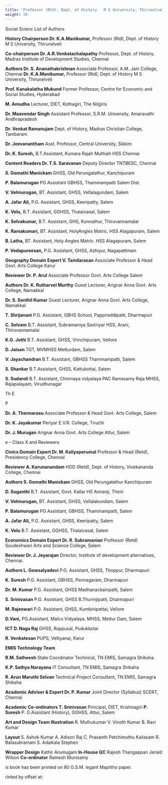 ```yaml
---
title: 'Professor (Rtd), Dept. of History   M S University, Thirunelveli Co-chairperson  Dr. A.R.Venkatachalapathy  Professor, Dept. of History,   Madras Institute of Development  Studies, Chennai Authors Dr. S. Ananathakrishnan  Associate Professor,  A.M. Jain College, Chennai Geography Domain Expert V. Tamilarasan  Dr. K. Jayakumar  Periyar E.V.R. College, Tiruchi Dr. J. Murugan  Arignar Anna Govt. Arts College  Attur, Salem'
weight: 30
---
```


  

Social Scienc List of Authors

**History Chairperson Dr. K.A.Manikumar,** Professor (Rtd), Dept. of History M S University, Thirunelveli

**Co-chairperson Dr. A.R.Venkatachalapathy** Professor, Dept. of History, Madras Institute of Development Studies, Chennai

**Authors Dr. S. Ananathakrishnan** Associate Professor, A.M. Jain College, Chennai **Dr. K.A.Manikumar,** Professor (Rtd), Dept. of History M S University, Thirunelveli

**Prof. Kanakalatha Mukund** Former Professor, Centre for Economic and Social Studies, Hyderabad

**M. Amudha** Lecturer, DIET, Kothagiri, The Nilgiris

**Dr. Maavendar Singh** Assistant Professor, S.R.M. University, Amaravathi Andhrapradesh

**Dr. Venkat Ramanujam** Dept. of History, Madras Christian College, Tambaram

**Dr. Jeevanantham** Asst. Professor, Central University, Sikkim

**Dr. K. Suresh,** B.T.Assistant, Kumara Rajah Muthiah HSS Chennai

**Content Readers Dr. T.S. Saravanan** Deputy Director TNTBESC, Chennai

**S. Gomathi Manickam** GHSS, Old Perungalathur, Kanchipuram

**P. Balamurugan** PG Assistant GBHSS, Thammampatti Salem Dist.

**V. Velmurugan,** BT. Assistant, GHSS, Vellalagundam, Salem

**A. Jafar Ali,** P.G. Assistant, GHSS, Keeripatty, Salem

**K. Velu,** B.T. Assistant, GGHSS, Thalaivasal, Salem

**K. Selvakumar,** B.T. Assistant, GHS, Kunnathur, Thiruvannamalai

**K. Ramakumari,** BT. Assistant, HolyAngles Matric. HSS Alagapuram, Salem

**B. Latha,** BT. Assistant, Holy Angles Matric. HSS Alagapuram, Salem

**P. Vedapureesan,** P.G. Assistant, GHSS, Azhiyur, Nagapattinam

**Geography Domain Expert V. Tamilarasan** Associate Professor & Head Govt. Arts College Karur

**Reviewer Dr. P. Arul** Associate Professor Govt. Arts College Salem

**Authors Dr. K. Rutharvel Murthy** Guest Lecturer, Arignar Anna Govt. Arts College, Namakkal

**Dr. S. Senthil Kumar** Guest Lecturer, Arignar Anna Govt. Arts College, Namakkal

**T. Shrijanani** P.G. Assistant, GBHS School, Pappireddipatti, Dharmapuri

**C. Selvam** B.T. Assistant, Subramaniya Sastriyar HSS, Arani, Thiruvannamalai

**K.G. Jothi** B.T. Assistant, GHSS, Vrinchipuram, Vellore

**D. Jaisan** TGT, MVMHSS Metturdam, Salem

**V. Jayachandran** B.T. Assistant, GBHSS Thammampatti, Salem

**S. Shankar** B.T.Assistant, GHSS, Kattukottai, Salem

**S. Sudaroli** B.T. Assistant, Chinmaya vidyalaya PAC Ramasamy Raja MHSS, Rajapalayam, Virudhunagar

Th E

P

**Dr. A. Thennarasu** Associate Professor & Head Govt. Arts College, Salem

**Dr. K. Jayakumar** Periyar E.V.R. College, Tiruchi

**Dr. J. Murugan** Arignar Anna Govt. Arts College Attur, Salem  

e – Class X and Reviewers

**Civics Domain Expert Dr. M. Kaliyaperumal** Professor & Head (Retd), Presidency College, Chennai

**Reviewer A. Karunanandam** HOD (Retd), Dept. of History, Vivekananda College, Chennai

**Authors S. Gomathi Manickam** GHSS, Old Perungalathur Kanchipuram

**D. Suganthi** B.T. Assistant, Govt. Kallar HS Annanji, Theni

**V. Velmurugan,** BT. Assistant, GHSS, Vellalakundam, Salem

**P. Balamurugan** PG Assistant, GBHSS, Thammampatti, Salem

**A. Jafar Ali,** P.G. Assistant, GHSS, Keeripatty, Salem

**K. Velu** B.T. Assistant, GGHSS, Thalaivasal, Salem

**Economics Domain Expert Dr. R. Subramanian** Professor (Retd) Soudeshwari Arts and Science College, Salem

**Reviewer Dr. J. Jeyarajan** Director, Institute of development alternatives, Chennai.

**Authors L. Gowsalyadevi** P.G. Assistant, GHSS, Thoppur, Dharmapuri

**K. Suresh** P.G. Assistant, GBHSS, Pennagaram, Dharmapuri

**Dr. M. Kumar** P.G. Assistant, GHSS Madhanackainpatti, Salem

**S. Srinivasan** P.G. Assistant, GHSS B.Thurinjipatti, Dharmapuri

**M. Rajeswari** P.G. Assistant, GHSS, Kumbinipettai, Vellore

**D.Vani,** PG.Assistant, Malco.Vidyalaya. MHSS, Mettur Dam, Salem

**ICT D. Naga Raj** GHSS, Rappusal, Pudukkotai

**R. Venkatesan** PUPS, Velliyanai, Karur

**EMIS Technology Team**

**R.M. Satheesh** State Coordinator Technical, TN EMIS, Samagra Shiksha.

**K.P. Sathya Narayana** IT Consultant, TN EMIS, Samagra Shikaha

**R. Arun Maruthi Selvan** Technical Project Consultant, TN EMIS, Samagra Shiksha

**Academic Adviser & Expert Dr. P. Kumar** Joint Director (Syllabus) SCERT, Chennai

**Academic Co-ordinators T. Srinivasan** Principal, DIET, Krishnagiri **P. Suresh** P. G.Assistant (History), GGHSS, Attur, Salem

**Art and Design Team Illustration** R. Muthukumar V. Vinoth Kumar B. Ravi Kumar

**Layout** S. Ashok Kumar A. Adison Raj C. Prasanth Petchimuthu Kailasam R. Balasubramani S. Adaikala Stephen

**Wrapper Design** Kathir Arumugam **In-House QC** Rajesh Thangappan Jerald Wilson **Co-ordinator** Ramesh Munisamy

is book has been printed on 80 G.S.M. legant Maplitho paper.

rinted by offset at:





